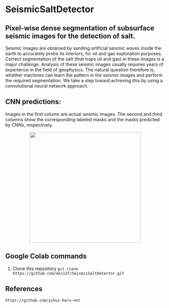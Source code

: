 # SeismicSaltDetector

## Pixel-wise dense segmentation of subsurface seismic images for the detection of salt.

Seismic images are obtained by sending artificial seismic waves inside the earth to accurately probe its interiors, for oil and gas exploration purposes. Correct segmentation of the salt (that traps oil and gas) in these images is a major challenge. Analysis of these seismic images usually requires years of experience in the field of geophysics. The natural question therefore is, whether machines can learn the pattern in the seismic images and perform the required segmentation. We take a step toward achieving this by using a convolutional neural network approach. 

## CNN predictions:
Images in the first column are actual seismic images. The second and third columns show the corresponding labeled masks and the masks predicted by CNNs, respectively.
<p align="center">
  <img src="https://github.com/des137/SeismicSaltDetector/blob/master/Seismic-Masks-CNNPrediction.png" width="350">
</p>

## Google Colab commands
1. Clone this repository
`git clone https://github.com/des137/SeismicSaltDetector.git`

## References
`https://github.com/yihui-he/u-net`